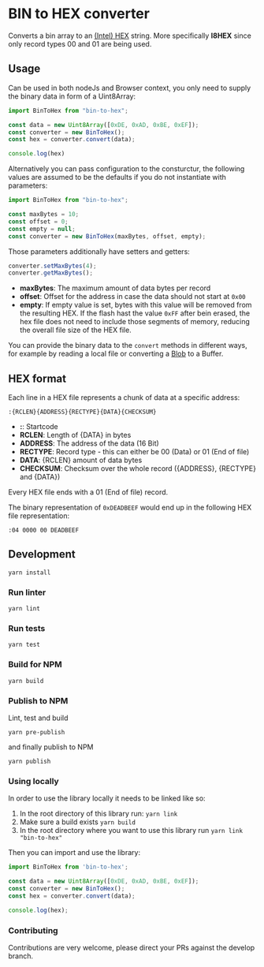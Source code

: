 # BIN to HEX converter

Converts a bin array to an [(Intel) HEX](https://en.wikipedia.org/wiki/Intel_HEX) string. More specifically **I8HEX** since only record types 00 and 01 are being used.

## Usage

Can be used in both nodeJs and Browser context, you only need to supply the binary data in form of a Uint8Array:

```JavaScript
import BinToHex from "bin-to-hex";

const data = new Uint8Array([0xDE, 0xAD, 0xBE, 0xEF]);
const converter = new BinToHex();
const hex = converter.convert(data);

console.log(hex)
```

Alternatively you can pass configuration to the consturctur, the following values are assumed to be the defaults if you do not instantiate with parameters:

```JavaScript
import BinToHex from "bin-to-hex";

const maxBytes = 10;
const offset = 0;
const empty = null;
const converter = new BinToHex(maxBytes, offset, empty);
```

Those parameters additionally have setters and getters:
```JavaScript
converter.setMaxBytes(4);
converter.getMaxBytes();
```

* **maxBytes**: The maximum amount of data bytes per record
* **offset**: Offset for the address in case the data should not start at `0x00`
* **empty**: If empty value is set, bytes with this value will be removed from the resulting HEX. If the flash hast the value `0xFF` after bein erased, the hex file does not need to include those segments of memory, reducing the overall file size of the HEX file.

You can provide the binary data to the `convert` methods in different ways, for example by reading a local file or converting a [Blob](https://developer.mozilla.org/en-US/docs/Web/API/Blob/arrayBuffer) to a Buffer.

## HEX format

Each line in a HEX file represents a chunk of data at a specific address:

```
:{RCLEN}{ADDRESS}{RECTYPE}{DATA}{CHECKSUM}
```

* **:**: Startcode
* **RCLEN**: Length of {DATA} in bytes
* **ADDRESS**: The address of the data (16 Bit)
* **RECTYPE**: Record type - this can either be 00 (Data) or 01 (End of file)
* **DATA**: {RCLEN} amount of data bytes
* **CHECKSUM**: Checksum over the whole record ({ADDRESS}, {RECTYPE} and {DATA})

Every HEX file ends with a 01 (End of file) record.

The binary representation of `0xDEADBEEF` would end up in the following HEX file representation:

```
:04 0000 00 DEADBEEF
```

## Development

```
yarn install
```

### Run linter

```
yarn lint
```

### Run tests

```
yarn test
```

### Build for NPM

```
yarn build
```


### Publish to NPM
Lint, test and build

```
yarn pre-publish
```

and finally publish to NPM

```
yarn publish
```

### Using locally
In order to use the library locally it needs to be linked like so:

1. In the root directory of this library run: ```yarn link```
2. Make sure a build exists ```yarn build```
3. In the root directory where you want to use this library run ```yarn link "bin-to-hex"```

Then you can import and use the library:
```javascript
import BinToHex from 'bin-to-hex';

const data = new Uint8Array([0xDE, 0xAD, 0xBE, 0xEF]);
const converter = new BinToHex();
const hex = converter.convert(data);

console.log(hex);
```

### Contributing
Contributions are very welcome, please direct your PRs against the develop branch.